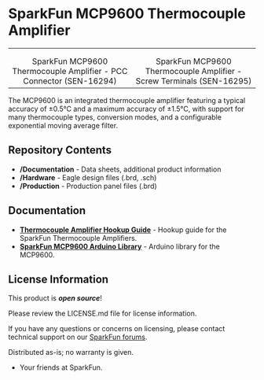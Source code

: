 SparkFun MCP9600 Thermocouple Amplifier
========================================

<table class="table table-hover table-striped table-bordered">
    <tr>
        <th class="text-center"> 
        </th>
        <th class="text-center">
        </th>
    </tr>
    <tr align="center">
        <td><a href="https://www.sparkfun.com/products/16294"><img src="https://cdn.sparkfun.com/assets/parts/1/4/9/8/3/16294-Qwiic_Thermocouple_Amplifier_-_MCP9600_-_PCC_Connector-01.jpg" alt=""></a></td>
        <td><a href="https://www.sparkfun.com/products/16295"><img src="https://cdn.sparkfun.com/assets/parts/1/4/9/8/5/16295-Qwiic_Thermocouple_Amplifier_-_MCP9600_-_Screw_Terminals-01.jpg" alt=""></a></td>
    </tr>
    <tr align="center">
        <td>SparkFun MCP9600 Thermocouple Amplifier - PCC Connector (SEN-16294)</td>
        <td>SparkFun MCP9600 Thermocouple Amplifier - Screw Terminals (SEN-16295)</td>
    </tr>
</table>

The MCP9600 is an integrated thermocouple amplifier featuring a typical accuracy of ±0.5°C and a maximum accuracy of ±1.5°C, with support for many thermocouple types, conversion modes, and a configurable exponential moving average filter.

Repository Contents
-------------------

* **/Documentation** - Data sheets, additional product information
* **/Hardware** - Eagle design files (.brd, .sch)
* **/Production** - Production panel files (.brd)

Documentation
--------------
* **[Thermocouple Amplifier Hookup Guide](https://learn.sparkfun.com/tutorials/sparkfun-qwiic-thermocoupler-hookup-guide)** - Hookup guide for the SparkFun Thermocouple Amplifiers.
* **[SparkFun MCP9600 Arduino Library](https://github.com/sparkfun/SparkFun_MCP9600_Arduino_Library)** - Arduino library for the MCP9600.

License Information
-------------------

This product is _**open source**_! 

Please review the LICENSE.md file for license information. 

If you have any questions or concerns on licensing, please contact technical support on our [SparkFun forums](https://forum.sparkfun.com/viewforum.php?f=152).

Distributed as-is; no warranty is given.

- Your friends at SparkFun.

_<COLLABORATION CREDIT>_
